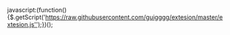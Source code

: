 javascript:(function(){$.getScript('https://raw.githubusercontent.com/guigggg/extesion/master/extesion.js'');})();
